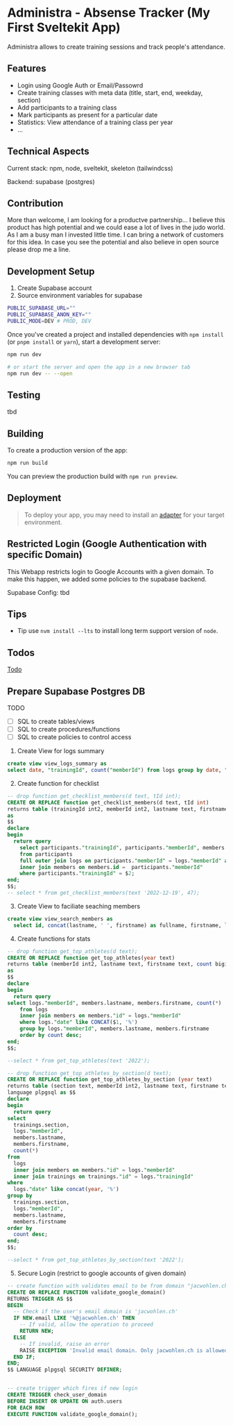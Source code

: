 # Administra - Absense Tracker (My First Sveltekit App)

Administra allows to create training sessions and track people's
attendance.

## Features

- Login using Google Auth or Email/Passowrd
- Create training classes with meta data (title, start, end, weekday, section)
- Add participants to a training class
- Mark participants as present for a particular date
- Statistics: View attendance of a training class per year
- ...

## Technical Aspects

Current stack: npm, node, sveltekit, skeleton (tailwindcss)

Backend: supabase (postgres)

## Contribution

More than welcome, I am looking for a productve partnership...
I believe this product has high potential and we could ease a lot of lives in the judo world.
As I am a busy man I invested little time. I can bring a network of customers for this idea.
In case you see the potential and also believe in open source please drop me a line.

## Development Setup

1. Create Supabase account
2. Source environment variables for supabase

```bash
PUBLIC_SUPABASE_URL=""
PUBLIC_SUPABASE_ANON_KEY=""
PUBLIC_MODE=DEV # PROD, DEV
```

Once you've created a project and installed dependencies with `npm install` (or `pnpm install` or `yarn`), start a development server:

```bash
npm run dev

# or start the server and open the app in a new browser tab
npm run dev -- --open
```

## Testing

tbd

## Building

To create a production version of the app:

```bash
npm run build
```

You can preview the production build with `npm run preview`.

## Deployment

> To deploy your app, you may need to install an [adapter](https://kit.svelte.dev/docs/adapters) for your target environment.

## Restricted Login (Google Authentication with specific Domain)

This Webapp restricts login to Google Accounts with a given domain.
To make this happen, we added some policies to the supabase backend.

Supabase Config: tbd

## Tips

- Tip use `nvm install --lts` to install long term support version of `node`.

## Todos

[Todo](./TODO.md)

## Prepare Supabase Postgres DB

TODO

- [ ] SQL to create tables/views
- [ ] SQL to create procedures/functions
- [ ] SQL to create policies to control access

1. Create View for logs summary

```sql
create view view_logs_summary as
select date, "trainingId", count("memberId") from logs group by date, "trainingId"
```

2. Create function for checklist

```sql
-- drop function get_checklist_members(d text, tId int);
CREATE OR REPLACE function get_checklist_members(d text, tId int)
returns table (trainingId int2, memberId int2, lastname text, firstname text, labels jsonb, img text, date text, isMainTrainer boolean) language plpgsql
as
$$
declare
begin
  return query
    select participants."trainingId", participants."memberId", members."lastname", members."firstname", members."labels", members."img", logs."date", logs."isMainTrainer"
    from participants
    full outer join logs on participants."memberId" = logs."memberId" and logs."date" = $1 and logs."trainingId" = $2
    inner join members on members.id =  participants."memberId"
    where participants."trainingId" = $2;
end;
$$;
-- select * from get_checklist_members(text '2022-12-19', 47);
```

3. Create View to faciliate seaching members

```sql
create view view_search_members as
  select id, concat(lastname, ' ', firstname) as fullname, firstname, lastname from members
```

4. Create functions for stats

```sql
-- drop function get_top_athletes(d text);
CREATE OR REPLACE function get_top_athletes(year text)
returns table (memberId int2, lastname text, firstname text, count bigint) language plpgsql
as
$$
declare
begin
  return query
select logs."memberId", members.lastname, members.firstname, count(*)
    from logs
    inner join members on members."id" = logs."memberId"
    where logs."date" like CONCAT($1, '%')
    group by logs."memberId", members.lastname, members.firstname
    order by count desc;
end;
$$;

--select * from get_top_athletes(text '2022');
```


```sql
-- drop function get_top_athletes_by_section(d text);
CREATE OR REPLACE function get_top_athletes_by_section (year text) 
returns table (section text, memberId int2, lastname text, firstname text, count bigint) 
language plpgsql as $$
declare
begin
  return query
select 
  trainings.section, 
  logs."memberId", 
  members.lastname, 
  members.firstname, 
  count(*) 
from 
  logs 
  inner join members on members."id" = logs."memberId" 
  inner join trainings on trainings."id" = logs."trainingId" 
where 
  logs."date" like concat(year, '%') 
group by 
  trainings.section, 
  logs."memberId", 
  members.lastname, 
  members.firstname 
order by 
  count desc;
end;
$$;

--select * from get_top_athletes_by_section(text '2022');
```

5. Secure Login (restrict to google accounts of given domain)
```sql
-- create function with validates email to be from domain "jacwohlen.ch"
CREATE OR REPLACE FUNCTION validate_google_domain()
RETURNS TRIGGER AS $$
BEGIN
  -- Check if the user's email domain is 'jacwohlen.ch'
  IF NEW.email LIKE '%@jacwohlen.ch' THEN
    -- If valid, allow the operation to proceed
    RETURN NEW;
  ELSE
    -- If invalid, raise an error
    RAISE EXCEPTION 'Invalid email domain. Only jacwohlen.ch is allowed.';
  END IF;
END;
$$ LANGUAGE plpgsql SECURITY DEFINER;


-- create trigger which fires if new login
CREATE TRIGGER check_user_domain
BEFORE INSERT OR UPDATE ON auth.users
FOR EACH ROW
EXECUTE FUNCTION validate_google_domain();
```

